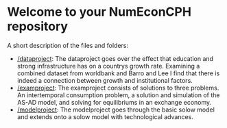 # Welcome to your NumEconCPH repository

A short description of the files and folders:

* [/dataproject](/dataproject): The dataproject goes over the effect that education and strong infrastructure has on a countrys growth rate. Examining a combined dataset from worldbank and Barro and Lee I find that there is indeed a connection between growth and institutional factors. 
* [/examproject](/examproject): The examproject consists of solutions to three problems. An intertemporal consumption problem, a solution and simulation of the AS-AD model, and solving for equilibriums in an exchange economy.
* [/modelproject](/modelproject): The modelproject goes through the basic solow model and extends onto a solow model with technological advances. 


